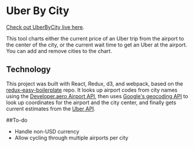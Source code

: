 Uber By City
=========================

[Check out UberByCity live here](https://resistorsings.com/UberByCity).

This tool charts either the current price of an Uber trip from the airport to the center of the city, or the current wait time to get an Uber at the airport. You can add and remove cities to the chart.


## Technology

This project was built with React, Redux, d3, and webpack, based on the [redux-easy-boilerplate](https://github.com/anorudes/redux-easy-boilerplate) repo. It looks up airport codes from city names using the [Developer.aero Airport API](https://www.developer.aero/Airport-API/API-Overview), then uses [Google's geocoding API](https://developers.google.com/maps/documentation/geocoding/intro) to look up coordinates for the airport and the city center, and finally gets current estimates from the [Uber API](https://developer.uber.com/v1/endpoints/).

##To-do

* Handle non-USD currency
* Allow cycling through multiple airports per city
